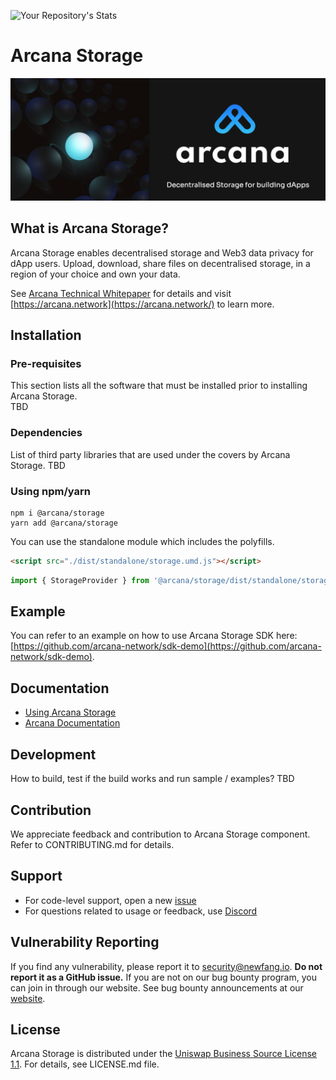 ![Your Repository's Stats](https://github-readme-stats.vercel.app/api?username=Your_GitHub_Username&show_icons=true)

# Arcana Storage

![Arcana Decentralised Storage](./img/an_d_storage.png)

## What is Arcana Storage?

Arcana Storage enables decentralised storage and Web3 data privacy for dApp users. Upload, download, share files on decentralised storage, in a region of your choice and own your data.

See [Arcana Technical Whitepaper](https://www.notion.so/arcananetwork/Arcana-Technical-Docs-a1d7fd0d2970452586c693e4fee14d08) for details and visit [https://arcana.network](https://arcana.network/) to learn more.

## Installation

### Pre-requisites

This section lists all the software that must be installed prior to installing  Arcana Storage.  
TBD

### Dependencies

List of third party libraries that are used under the covers by Arcana Storage.
TBD

### Using npm/yarn

```shell
npm i @arcana/storage
yarn add @arcana/storage
```

You can use the standalone module which includes the polyfills.

```html
<script src="./dist/standalone/storage.umd.js"></script>
```

```js
import { StorageProvider } from '@arcana/storage/dist/standalone/storage.umd';
```

## Example

You can refer to an example on how to use Arcana Storage SDK here: [https://github.com/arcana-network/sdk-demo](https://github.com/arcana-network/sdk-demo).

## Documentation

* [Using Arcana Storage](https://docs.arcana.network/storage)
* [Arcana Documentation](https://docs.arcana.network/)

## Development

How to build, test if the build works and run sample / examples?
TBD

## Contribution

We appreciate feedback and contribution to Arcana Storage component. Refer to CONTRIBUTING.md for details.

## Support

* For code-level support, open a new [issue](https://github.com/arcana-network/storage/issues)
* For questions related to usage or feedback, use [Discord](https://discord.gg/w6ej4FtqYS)

## Vulnerability Reporting

If you find any vulnerability, please report it to security@newfang.io. **Do not report it as a GitHub issue.**  If you are not on our bug bounty program, you can join in through our website.  See bug bounty announcements at our [website](https://arcana.network/).

## License

Arcana Storage is distributed under the [Uniswap Business Source License 1.1](https://github.com/Uniswap/v3-core/blob/main/LICENSE). For details, see LICENSE.md file.
